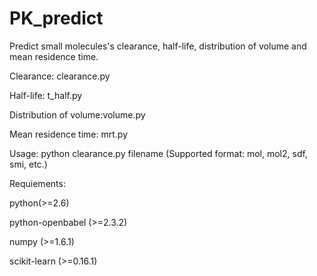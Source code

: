 # PK_predict
Predict small molecules's clearance, half-life, distribution of volume and mean residence time.

Clearance: clearance.py

Half-life: t_half.py

Distribution of volume:volume.py

Mean residence time: mrt.py

Usage: python clearance.py filename (Supported format: mol, mol2, sdf, smi, etc.)

Requiements: 

python(>=2.6)

python-openbabel (>=2.3.2)

numpy (>=1.6.1)

scikit-learn (>=0.16.1)

